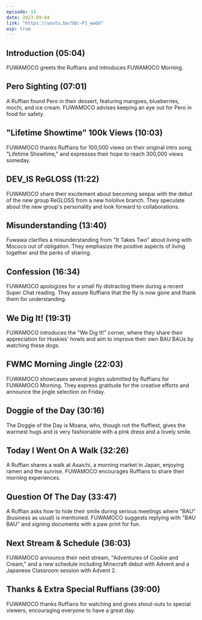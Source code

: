 ```yaml
---
episode: 15
date: 2023-09-04
link: "https://youtu.be/5Qc-PJ_ewGU"
wip: true
---
```


## Introduction (05:04)

FUWAMOCO greets the Ruffians and introduces FUWAMOCO Morning.

## Pero Sighting (07:01)

A Ruffian found Pero in their dessert, featuring mangoes, blueberries, mochi, and ice cream. FUWAMOCO advises keeping an eye out for Pero in food for safety.

## "Lifetime Showtime" 100k Views (10:03)

FUWAMOCO thanks Ruffians for 100,000 views on their original intro song, "Lifetime Showtime," and expresses their hope to reach 300,000 views someday.

## DEV_IS ReGLOSS (11:22)

FUWAMOCO share their excitement about becoming senpai with the debut of the new group ReGLOSS from a new hololive branch. They speculate about the new group's personality and look forward to collaborations.

## Misunderstanding (13:40)

Fuwawa clarifies a misunderstanding from "It Takes Two" about living with Mococo out of obligation. They emphasize the positive aspects of living together and the perks of sharing.

## Confession (16:34)

FUWAMOCO apologizes for a small fly distracting them during a recent Super Chat reading. They assure Ruffians that the fly is now gone and thank them for understanding.

## We Dig It! (19:31)

FUWAMOCO introduces the "We Dig It!" corner, where they share their appreciation for Huskies' howls and aim to improve their own BAU BAUs by watching these dogs.

## FWMC Morning Jingle (22:03)

FUWAMOCO showcases several jingles submitted by Ruffians for FUWAMOCO Morning. They express gratitude for the creative efforts and announce the jingle selection on Friday.

## Doggie of the Day (30:16)

The Doggie of the Day is Moana, who, though not the fluffiest, gives the warmest hugs and is very fashionable with a pink dress and a lovely smile.

## Today I Went On A Walk (32:26)

A Ruffian shares a walk at Asaichi, a morning market in Japan, enjoying ramen and the sunrise. FUWAMOCO encourages Ruffians to share their morning experiences.

## Question Of The Day (33:47)

A Ruffian asks how to hide their smile during serious meetings where "BAU" (business as usual) is mentioned. FUWAMOCO suggests replying with "BAU BAU" and signing documents with a paw print for fun.

## Next Stream & Schedule (36:03)

FUWAMOCO announce their next stream, "Adventures of Cookie and Cream," and a new schedule including Minecraft debut with Advent and a Japanese Classroom session with Advent 2.

## Thanks & Extra Special Ruffians (39:00)

FUWAMOCO thanks Ruffians for watching and gives shout-outs to special viewers, encouraging everyone to have a great day.
